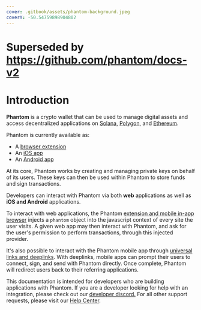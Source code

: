 ```yaml
---
cover: .gitbook/assets/phantom-background.jpeg
coverY: -50.54759898904802
---
```


# Superseded by https://github.com/phantom/docs-v2

# Introduction

**Phantom** is a crypto wallet that can be used to manage digital assets and access decentralized applications on [Solana](https://solana.com/), [Polygon](https://polygon.technology/), and [Ethereum](https://ethereum.org/en/).&#x20;

Phantom is currently available as:

* A [browser extension](https://phantom.app/download)
* An [iOS app](https://apps.apple.com/us/app/phantom-solana-wallet/id1598432977)
* An [Android app](https://play.google.com/store/apps/details?id=app.phantom)

At its core, Phantom works by creating and managing private keys on behalf of its users. These keys can then be used within Phantom to store funds and sign transactions.&#x20;

Developers can interact with Phantom via both **web** applications as well as **iOS and Android** applications.

To interact with web applications, the Phantom [extension and mobile in-app browser](broken-reference) injects a `phantom` object into the javascript context of every site the user visits. A given web app may then interact with Phantom, and ask for the user's permission to perform transactions, through this injected provider.

It's also possible to interact with the Phantom mobile app through [universal links and deeplinks](phantom-deeplinks/deeplinks-ios-and-android.md). With deeplinks, mobile apps can prompt their users to connect, sign, and send with Phantom directly. Once complete, Phantom will redirect users back to their referring applications.

This documentation is intended for developers who are building applications with Phantom. If you are a developer looking for help with an integration, please check out our [developer discord.](https://discord.gg/j5Dp7ztzvW) For all other support requests, please visit our [Help Center](https://help.phantom.app/).

